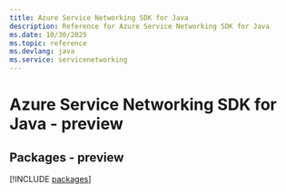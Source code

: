 ```yaml
---
title: Azure Service Networking SDK for Java
description: Reference for Azure Service Networking SDK for Java
ms.date: 10/30/2025
ms.topic: reference
ms.devlang: java
ms.service: servicenetworking
---
```

# Azure Service Networking SDK for Java - preview
## Packages - preview
[!INCLUDE [packages](service-networking-index.md)]